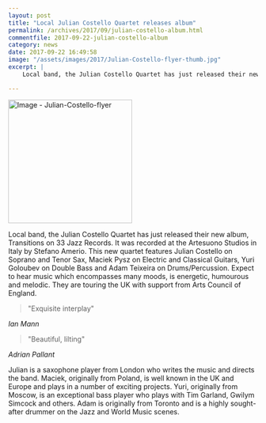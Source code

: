 ```yaml
---
layout: post
title: "Local Julian Costello Quartet releases album"
permalink: /archives/2017/09/julian-costello-album.html
commentfile: 2017-09-22-julian-costello-album
category: news
date: 2017-09-22 16:49:58
image: "/assets/images/2017/Julian-Costello-flyer-thumb.jpg"
excerpt: |
    Local band, the Julian Costello Quartet has just released their new album, Transitions on 33 Jazz Records. Expect to hear music which encompasses many moods, is energetic, humourous and melodic. They are touring the UK with support from Arts Council of England.

---
```


<a href="/assets/images/2017/Julian-Costello-flyer.jpg" title="Click for a larger image"><img src="/assets/images/2017/Julian-Costello-flyer-thumb.jpg" width="250" alt="Image - Julian-Costello-flyer"  class="photo right"/></a>

Local band, the Julian Costello Quartet has just released their new album, Transitions on 33 Jazz Records. It was recorded at the Artesuono Studios in Italy by Stefano Amerio. This new quartet features Julian Costello on Soprano and Tenor Sax, Maciek Pysz on Electric and Classical Guitars, Yuri Goloubev on Double Bass and Adam Teixeira on Drums/Percussion. Expect to hear music which encompasses many moods, is energetic, humourous and melodic. They are touring the UK with support from Arts Council of England.

> "Exquisite interplay"

<cite>Ian Mann</cite>

> "Beautiful, lilting"

<cite>Adrian Pallant</cite>

Julian is a saxophone player from London who writes the music and directs the band. Maciek, originally from Poland, is well known in the UK and Europe and plays in a number of exciting projects. Yuri, originally from Moscow, is an exceptional bass player who plays with Tim Garland, Gwilym Simcock and others. Adam is originally from Toronto and is a highly sought-after drummer on the Jazz and World Music scenes.
